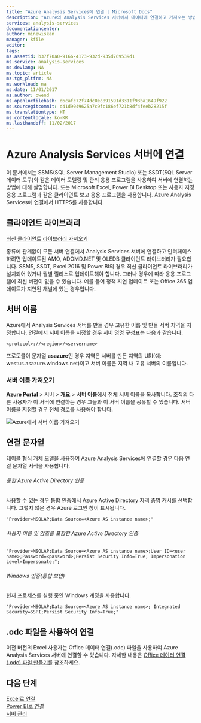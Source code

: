 ```yaml
---
title: "Azure Analysis Services에 연결 | Microsoft Docs"
description: "Azure의 Analysis Services 서버에서 데이터에 연결하고 가져오는 방법에 대해 알아봅니다."
services: analysis-services
documentationcenter: 
author: minewiskan
manager: kfile
editor: 
tags: 
ms.assetid: b37f70a0-9166-4173-932d-935d769539d1
ms.service: analysis-services
ms.devlang: NA
ms.topic: article
ms.tgt_pltfrm: NA
ms.workload: na
ms.date: 11/01/2017
ms.author: owend
ms.openlocfilehash: d6cafc72f74dc0ec891591d3311f93ba1649f922
ms.sourcegitcommit: d41d9049625a7c9fc186ef721b8df4feeb28215f
ms.translationtype: HT
ms.contentlocale: ko-KR
ms.lasthandoff: 11/02/2017
---
```

# <a name="connect-to-an-azure-analysis-services-server"></a>Azure Analysis Services 서버에 연결

이 문서에서는 SSMS(SQL Server Management Studio) 또는 SSDT(SQL Server 데이터 도구)와 같은 데이터 모델링 및 관리 응용 프로그램을 사용하여 서버에 연결하는 방법에 대해 설명합니다. 또는 Microsoft Excel, Power BI Desktop 또는 사용자 지정 응용 프로그램과 같은 클라이언트 보고 응용 프로그램을 사용합니다. Azure Analysis Services에 연결에서 HTTPS를 사용합니다.

## <a name="client-libraries"></a>클라이언트 라이브러리
[최신 클라이언트 라이브러리 가져오기](analysis-services-data-providers.md)

종류에 관계없이 모든 서버 연결에서 Analysis Services 서버에 연결하고 인터페이스하려면 업데이트된 AMO, ADOMD.NET 및 OLEDB 클라이언트 라이브러리가 필요합니다. SSMS, SSDT, Excel 2016 및 Power BI의 경우 최신 클라이언트 라이브러리가 설치되어 있거나 월별 릴리스로 업데이트해야 합니다. 그러나 경우에 따라 응용 프로그램에 최신 버전이 없을 수 있습니다. 예를 들어 정책 지연 업데이트 또는 Office 365 업데이트가 지연된 채널에 있는 경우입니다.

## <a name="server-name"></a>서버 이름

Azure에서 Analysis Services 서버를 만들 경우 고유한 이름 및 만들 서버 지역을 지정합니다. 연결에서 서버 이름을 지정할 경우 서버 명명 구성표는 다음과 같습니다.

```
<protocol>://<region>/<servername>
```
 프로토콜이 문자열 **asazure**인 경우 지역은 서버를 만든 지역의 URI(예: westus.asazure.windows.net)이고 서버 이름은 지역 내 고유 서버의 이름입니다.

### <a name="get-the-server-name"></a>서버 이름 가져오기
**Azure Portal** > 서버 > **개요** > **서버 이름**에서 전체 서버 이름을 복사합니다. 조직의 다른 사용자가 이 서버에 연결하는 경우 그들과 이 서버 이름을 공유할 수 있습니다. 서버 이름을 지정할 경우 전체 경로를 사용해야 합니다.

![Azure에서 서버 이름 가져오기](./media/analysis-services-deploy/aas-deploy-get-server-name.png)


## <a name="connection-string"></a>연결 문자열

테이블 형식 개체 모델을 사용하여 Azure Analysis Services에 연결할 경우 다음 연결 문자열 서식을 사용합니다.

###### <a name="integrated-azure-active-directory-authentication"></a>통합 Azure Active Directory 인증
사용할 수 있는 경우 통합 인증에서 Azure Active Directory 자격 증명 캐시를 선택합니다. 그렇지 않은 경우 Azure 로그인 창이 표시됩니다.

```
"Provider=MSOLAP;Data Source=<Azure AS instance name>;"
```


###### <a name="azure-active-directory-authentication-with-username-and-password"></a>사용자 이름 및 암호를 포함한 Azure Active Directory 인증

```
"Provider=MSOLAP;Data Source=<Azure AS instance name>;User ID=<user name>;Password=<password>;Persist Security Info=True; Impersonation Level=Impersonate;";
```

###### <a name="windows-authentication-integrated-security"></a>Windows 인증(통합 보안)
현재 프로세스를 실행 중인 Windows 계정을 사용합니다.

```
"Provider=MSOLAP;Data Source=<Azure AS instance name>; Integrated Security=SSPI;Persist Security Info=True;"
```



## <a name="connect-using-an-odc-file"></a>.odc 파일을 사용하여 연결
이전 버전의 Excel 사용자는 Office 데이터 연결(.odc) 파일을 사용하여 Azure Analysis Services 서버에 연결할 수 있습니다. 자세한 내용은 [Office 데이터 연결(.odc) 파일 만들기](analysis-services-odc.md)를 참조하세요.


## <a name="next-steps"></a>다음 단계
[Excel로 연결](analysis-services-connect-excel.md)    
[Power BI로 연결](analysis-services-connect-pbi.md)   
[서버 관리](analysis-services-manage.md)   

